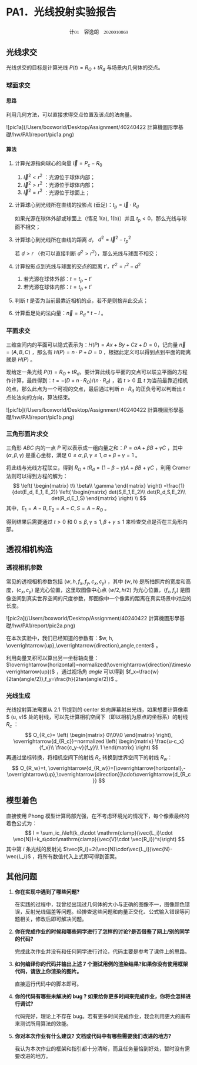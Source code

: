 # **PA1．光线投射实验报告**

<center><div style='height:2mm;'></div><div style="font-family:华文楷体;font-size:10pt;">计01　容逸朗　2020010869</div></center>

## 光线求交

光线求交的目标是计算光线 $P(t)=R_O+tR_d$ 与场景内几何体的交点。

### 球面求交

#### 思路

利用几何方法，可以直接求得交点位置及该点的法向量。



![pic1a](/Users/boxworld/Desktop/Assignment/40240422 計算機圖形學基礎/hw/PA1/report/pic1a.png)

#### 算法

1. 计算光源指向球心的向量 $\vec{l} = P_c-R_0$ 

   1. $\vec{l}^2<r^2$ ：光源位于球体内部；
   2. $\vec{l}^2>r^2$ ：光源位于球体内部；
   3. $\vec{l}^2=r^2$ ：光源位于球面上；

2. 计算球心到光线所在直线的投影点 (垂足)：$t_p=\vec{l}\cdot R_d$ 

   如果光源在球体外部或球面上（情况 1(a), 1(b)）并且 $t_p<0$，那么光线与球面不相交；

3. 计算球心到光线所在直线的距离 $d$， $d^2=\vec{l}^2-t_p^2$

   若 $d>r$ （也可以直接判断 $d^2>r^2$），那么光线与球面不相交；

4. 计算投影点到光线与球面的交点的距离 $t’$，$t'^2=r^2-d^2$

   1. 若光源在球体外部：$t=t_p-t'$ 
   2. 若光源在球体内部：$t=t_p+t'$ 

5. 判断 $t$ 是否为当前最靠近相机的点，若不是则捨弃此交点；

6. 计算垂足处的法向量：$\vec{n}=R_d*t-l$ 。

### 平面求交

三维空间内的平面可以隐式表示为：$H(P)=Ax+By+Cz+D=0$，记向量 $\vec{n}=(A,B,C)$ ，那么有 $H(P)=n\cdot P+D=0$ ，根据此定义可以得到点到平面的距离就是 $H(P)$ 。

现给定一条光线 $P(t)=R_O+tR_d$，要计算此线与平面的交点可以联立平面的方程作计算，最终得到：$t=-(D+n\cdot R_O)/(n\cdot R_d)$ ，若 $t>0$ 且 $t$ 为当前最靠近相机的点，那么此点为一个可视的交点，最后通过判断 $n\cdot R_d$ 的正负号可以判断出 $t$ 点处法向的方向，算法结束。

![pic1b](/Users/boxworld/Desktop/Assignment/40240422 計算機圖形學基礎/hw/PA1/report/pic1b.png)

### 三角形面片求交

三角形 $ABC$ 内的一点 *P* 可以表示成一组向量之和：$P=\alpha A+\beta B+ \gamma C$ ，其中 $(\alpha,\beta,\gamma)$ 是重心坐标，满足 $0\leq\alpha,\beta,\gamma\leq1, \alpha+\beta+\gamma=1$ 。 

将此线与光线方程联立，得到 $R_O+tR_d=(1-\beta-\gamma)A+\beta B+\gamma C$ ，利用 Cramer 法则可以得到方程的解为：
$$
\left(
\begin{matrix}
t\\
\beta\\
\gamma
\end{matrix}
\right)
=\frac{1}{det(E_d, E_1, E_2)}
\left(
\begin{matrix}
det(S,E_1,E_2)\\
det(R_d,S,E_2)\\
det(R_d,E_1,S)
\end{matrix}
\right)
\\
$$
其中，$E_1=A-B,E_2=A-C,S=A-R_O$ 。

得到结果后需要通过 $t>0$ 和 $0\leq\beta,\gamma\leq1,\beta+\gamma\leq1$ 来检查交点是否在三角形内部。

## 透视相机构造

### 透视相机参数

常见的透视相机参数包括 $(w, h, f_x, f_y, c_x, c_y)$ ，其中 $(w, h)$ 是所拍照片的宽度和高度，$(c_x, c_y)$ 是光心位置，这里取图像中心点 $(w/2, h/2)$ 为光心位置，$(f_x, f_y)$ 是图像空间到真实世界空间的尺度参数，即图像中一个像素的距离在真实场景中对应的长度。

![pic2a](/Users/boxworld/Desktop/Assignment/40240422 計算機圖形學基礎/hw/PA1/report/pic2a.png)

在本次实验中，我们已经知道的参数有：$w, h, \overrightarrow{up},\overrightarrow{direction},angle,center$ 。

利用向量叉积可以算出另一坐标轴向量： $\overrightarrow{horizontal}=normalized(\overrightarrow{direction}\times\overrightarrow{up})$ ，通过视场角 $angle$ 可以得到 $f_x=\frac{w}{2tan(angle/2)},f_y=\frac{h}{2tan(angle/2)}$ 。

### 光线生成

光线投射算法需要从 2.1 节提到的 center 处向屏幕射出光线，如果想要计算像素 $ (u, v)$ 处的射线，可以先计算相机空间下（即以相机为原点的坐标系）的射线 $R_c$ ：
$$
O_{R_c}=
\left(
\begin{matrix}
0\\0\\0
\end{matrix}
\right),
\overrightarrow{d_{R_c}}=normalized
\left(
\begin{matrix}
\frac{u-c_x}{f_x}\\
\frac{c_y-v}{f_y}\\
1
\end{matrix}
\right)
$$
再通过坐标转换，将相机空间下的射线 $R_c$ 转换到世界空间下的射线 $R_w$：
$$
O_{R_w}=t,
\overrightarrow{d_{R_w}}=[\overrightarrow{horizontal},-\overrightarrow{up},\overrightarrow{direction}]\cdot\overrightarrow{d_{R_c}}
$$

## 模型着色

直接使用 Phong 模型计算局部光强，在不考虑环境光的情况下，每个像素最终的着色公式为：
$$
I = \sum_ic_i\left(k_d\cdot \mathrm{clamp}(\vec{L_i}\cdot \vec{N})+k_s\cdot\mathrm{clamp}(\vec{V}\cdot \vec{R_i})^s)\right)
$$
其中第 $i$ 条光线的反射光 $\vec{R_i}=2(\vec{N}\cdot\vec{L_i})\vec{N}-\vec{L_i}$ ，将所有数值代入上式即可得到答案。

## 其他问题

1. **你在实现中遇到了哪些问题?**

   在实践的过程中，我曾经出现过几何体的大小与正确的图像不一，图像颜色错误，反射光线偏差等问题。经排查这些问题和向量正交化、公式输入错误等问题相关，修改后即可解决问题。

2. **你在完成作业的时候和哪些同学进行了怎样的讨论?是否借鉴了网上/别的同学的代码?**

   完成此次作业并没有和任何同学进行讨论，代码主要是参考了课件上的思路。

3. **如何编译你的代码并输出上述 7 个测试用例的渲染结果?如果你没有使用框架代码，请放上你渲染的图片。**

   直接运行代码中的脚本即可。

4. **你的代码有哪些未解决的 bug ? 如果给你更多时间来完成作业，你将会怎样进行调试?**

   代码完好，理论上不存在 bug。若有更多时间完成作业，我会利用更大的画布来测试所用算法的效能。

5. **你对本次作业有什么建议? 文档或代码中有哪些需要我们改进的地方?**

   我认为本次作业的框架和指引都十分清晰，而且任务量恰到好处，暂时没有需要改进的地方。

